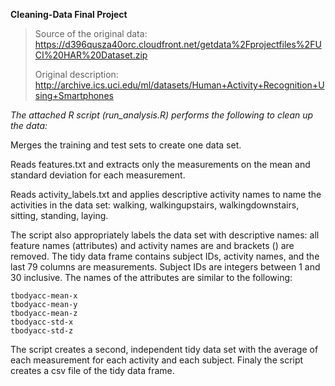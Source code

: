 


**Cleaning-Data
Final Project**

> Source of the original data:
> https://d396qusza40orc.cloudfront.net/getdata%2Fprojectfiles%2FUCI%20HAR%20Dataset.zip
> 
> Original description:
> http://archive.ics.uci.edu/ml/datasets/Human+Activity+Recognition+Using+Smartphones

*The attached R script (run_analysis.R) performs the following to clean up the data:*

Merges the training and test sets to create one data set.

Reads features.txt and extracts only the measurements on the mean and standard deviation for each measurement.

Reads activity_labels.txt and applies descriptive activity names to name the activities in the data set: walking, walkingupstairs, walkingdownstairs, sitting, standing, laying.

The script also appropriately labels the data set with descriptive names: all feature names (attributes) and activity names are and brackets () are removed. The tidy data frame contains subject IDs, activity names, and the last 79 columns are measurements. Subject IDs are integers between 1 and 30 inclusive. The names of the attributes are similar to the following: 

	tbodyacc-mean-x 
	tbodyacc-mean-y 
	tbodyacc-mean-z 
	tbodyacc-std-x  
	tbodyacc-std-z

The  script creates a second, independent tidy data set with the average of each measurement for each activity and each subject. Finaly the script creates a csv file of the tidy data frame.
